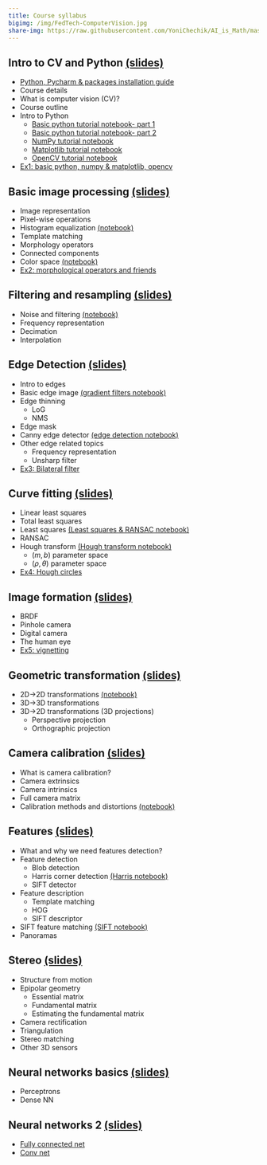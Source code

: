 ```yaml
---
title: Course syllabus
bigimg: /img/FedTech-ComputerVision.jpg
share-img: https://raw.githubusercontent.com/YoniChechik/AI_is_Math/master/docs/img/FedTech-ComputerVision.jpg
---
```


## **Intro to CV and Python** [(slides)](/pages/c_01_intro_to_CV_and_Python/intro_to_Computer_Vision.pdf)

- [Python, Pycharm & packages installation guide](/pages/python_pycharm_installation/python_pycharm_installation/)
- Course details
- What is computer vision (CV)?
- Course outline
- Intro to Python
  - [Basic python tutorial notebook- part 1](/pages/c_01_intro_to_CV_and_Python/basic_python_tutorial_nb/)
  - [Basic python tutorial notebook- part 2](/pages/c_01_intro_to_CV_and_Python/basic_python_tutorial_part_2_nb/)
  - [NumPy tutorial notebook](/pages/c_01_intro_to_CV_and_Python/NumPy_tutorial_nb/)
  - [Matplotlib tutorial notebook](/pages/c_01_intro_to_CV_and_Python/Matplotlib_tutorial_nb/)
  - [OpenCV tutorial notebook](/pages/c_01_intro_to_CV_and_Python/OpenCV_tutorial_nb/)
- [Ex1: basic python, numpy & matplotlib, opencv](/pages/c_01_intro_to_CV_and_Python/ex1/)


## **Basic image processing** [(slides)](/pages/c_02a_basic_image_processing/Basic_image_processing.pdf)

- Image representation
- Pixel-wise operations
- Histogram equalization [(notebook)](/pages/c_02a_basic_image_processing/histogram_equalization_nb/)
- Template matching
- Morphology operators
- Connected components
- Color space [(notebook)](/pages/c_02a_basic_image_processing/hsv_nb/)
- [Ex2: morphological operators and friends](/pages/c_02a_basic_image_processing/ex2/)


## **Filtering and resampling** [(slides)](/pages/c_02b_filtering_and_resampling/Filtering_and_resampling.pdf)

- Noise and filtering [(notebook)](/pages/c_02b_filtering_and_resampling/noise_and_filtering_nb/)
- Frequency representation
- Decimation
- Interpolation 



## **Edge Detection** [(slides)](/pages/c_03_edge_detection/edge_detection.pdf)
- Intro to edges
- Basic edge image [(gradient filters notebook)](/pages/c_03_edge_detection/gradient_filters_nb/)
- Edge thinning
  - LoG
  - NMS
- Edge mask
- Canny edge detector [(edge detection notebook)](/pages/c_03_edge_detection/edge_detection_nb/)
- Other edge related topics
  - Frequency representation
  - Unsharp filter
- [Ex3: Bilateral filter](/pages/c_03_edge_detection/ex3/)

## **Curve fitting** [(slides)](/pages/c_04_curve_fitting/Curve_fitting.pdf)
- Linear least squares
- Total least squares
- Least squares [(Least squares & RANSAC notebook)](/pages/c_04_curve_fitting/least_squares_nb/)
- RANSAC
- Hough transform [(Hough transform notebook)](/pages/c_04_curve_fitting/hough_transform_nb/)
  - $(m,b)$ parameter space
  - $(\rho,\theta)$ parameter space
- [Ex4: Hough circles](/pages/c_04_curve_fitting/ex4/)



## **Image formation** [(slides)](/pages/c_05_image_formation/Image_formation.pdf)

- BRDF
- Pinhole camera
- Digital camera
- The human eye
- [Ex5: vignetting](/pages/c_05_image_formation/ex5/)

## **Geometric transformation** [(slides)](/pages/c_06_geometric_transformation/geometric_transformation.pdf)

- 2D->2D transformations [(notebook)](/pages/c_06_geometric_transformation/image_transformation_2d_nb/)
- 3D->3D transformations
- 3D->2D transformations (3D projections)
  - Perspective projection
  - Orthographic projection


## **Camera calibration** [(slides)](/pages/c_07_camera_calibration/camera_calibration.pdf)

- What is camera calibration?
- Camera extrinsics
- Camera intrinsics
- Full camera matrix
- Calibration methods and distortions [(notebook)](/pages/c_07_camera_calibration/multi_plane_calib_nb/)



## **Features** [(slides)](/pages/c_08_features/features.pdf)

- What and why we need features detection?
- Feature detection
  - Blob detection
  - Harris corner detection [(Harris notebook)](/pages/c_08_features/harris_nb/)
  - SIFT detector 
- Feature description
  - Template matching
  - HOG
  - SIFT descriptor
- SIFT feature matching [(SIFT notebook)](/pages/c_08_features/sift_nb/)
- Panoramas



## **Stereo** [(slides)](/pages/c_09_stereo/stereo.pdf)

- Structure from motion
- Epipolar geometry
     - Essential matrix
     - Fundamental matrix
     - Estimating the fundamental matrix
- Camera rectification
- Triangulation
- Stereo matching
- Other 3D sensors





## **Neural networks basics** [(slides)](/pages/c_10_neural_networks_basics/neural_networks_basics.pdf)

- Perceptrons
- Dense NN



## **Neural networks 2** [(slides)](/pages/c_11_neural_networks_2/neural_networks_2.pdf)

- [Fully connected net](/pages/c_11_neural_networks_2/fully_connected_nb/)
- [Conv net](/pages/c_11_neural_networks_2/conv_nn_nb/)



